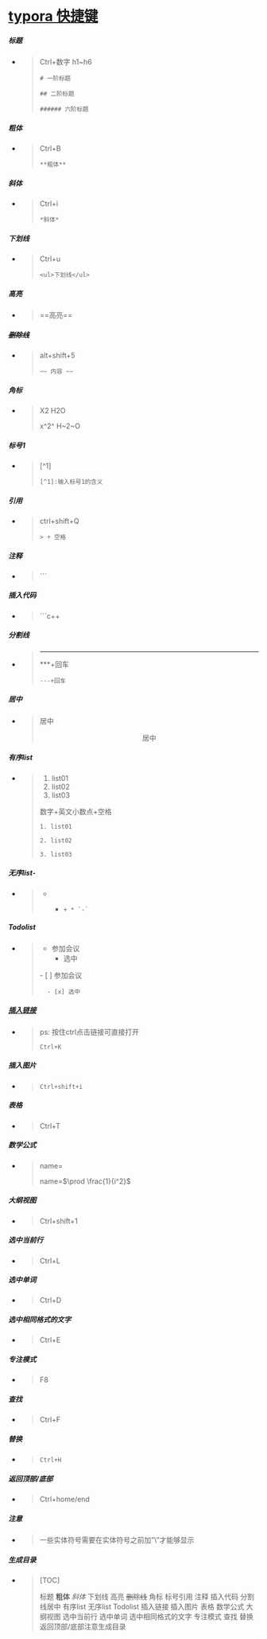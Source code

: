 # [typora 快捷键](https://www.cnblogs.com/aimyfly/p/11363717.html)

##### 标题

- >  Ctrl+数字  h1~h6
  >
  > ```
  > # 一阶标题
  > ```
  >
  > ```
  > ## 二阶标题
  > ```
  >
  > ```
  > ###### 六阶标题 
  > ```

##### **粗体**

- >  Ctrl+B 
  >
  > ```
  > **粗体**
  > ```

##### *斜体*

- >  Ctrl+i 
  >
  > ```
  > *斜体*
  > ```

##### 下划线

- >  Ctrl+u
  >
  > ```
  > <ul>下划线</ul>
  > ```

##### 高亮

- >  ==高亮==

 

##### ~~删除线~~

- >  alt+shift+5  
  >
  > ```
  > ~~ 内容 ~~  
  > ```

##### 角标

- > X2 H2O
  >
  >  x^2^   H~2~O

##### 标号1

- >  [^1]
  >
  > ```
  > [^1]:输入标号1的含义
  > ```

 

##### 引用

- >  ctrl+shift+Q
  >
  > ```
  > > + 空格
  > ```

##### 注释

- >  \```

##### 插入代码

- >  \```c++ 

##### 分割线

- > ------
  >
  >  ***+回车
  >
  > ```
  > ---+回车
  > ```

##### 居中

- > 居中
  >
  >  <center>居中</center>

##### 有序list

- > 1. list01
  > 2. list02
  > 3. list03
  >
  >  数字+英文小数点+空格
  >
  > ```
  > 1. list01
  > ```
  >
  > ```
  > 2. list02
  > ```
  >
  > ```
  > 3. list03
  > ```

 

##### 无序list`-`

- > - - ```
  >     + * `-`  
  >     ```

##### Todolist

- > - 参加会议
  >   - 选中
  >
  >  \- [ ] 参加会议
  >
  > ```
  >   - [x] 选中
  > ```

##### [插入链接](http://baidu.com/)

- > ps: 按住ctrl点击链接可直接打开
  >
  > ```
  > Ctrl+K
  > ```
  >
  >  

##### 插入图片

- >  
  >
  >  
  >
  >  
  >
  >  
  >
  >  
  >
  >  
  >
  > ```
  > Ctrl+shift+i
  > ```

##### 表格

- >  Ctrl+T

##### 数学公式

- >  
  >
  > name=
  >
  >  name=$\prod \frac{1}{i^2}$

##### 大纲视图

- >  Ctrl+shift+1

##### 选中当前行

- > Ctrl+L

##### 选中单词

- >  Ctrl+D

##### 选中相同格式的文字

- >  Ctrl+E

##### 专注模式

- >  F8 

##### 查找

- >  Ctrl+F

##### 替换

- > ```
  > Ctrl+H
  > ```

##### 返回顶部/底部

- >  Ctrl+home/end 

##### 注意

- >  一些实体符号需要在实体符号之前加”\”才能够显示

##### 生成目录

- >  [TOC]
  >
  > 标题 **粗体** *斜体* 下划线 高亮 ~~删除线~~ 角标 标号引用 注释 插入代码 分割线居中 有序list 无序list Todolist 插入链接 插入图片 表格 数学公式 大纲视图 选中当前行 选中单词 选中相同格式的文字 专注模式 查找 替换 返回顶部/底部注意生成目录